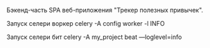 Бэкенд-часть SPA веб-приложения "Трекер полезных привычек".

Запуск селери воркер
celery -A config worker -l INFO


Запуск селери бит
celery -A my_project beat —loglevel=info
